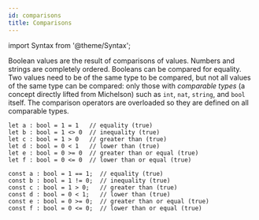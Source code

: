 ```yaml
---
id: comparisons
title: Comparisons
---
```


import Syntax from '@theme/Syntax';

Boolean values are the result of comparisons of values. Numbers and
strings are completely ordered. Booleans can be compared for
equality. Two values need to be of the same type to be compared, but
not all values of the same type can be compared: only those with <em>comparable types</em> (a concept directly lifted from Michelson)
such as `int`, `nat`, `string`, and `bool` itself. The comparison
operators are overloaded so they are defined on all comparable types.

<Syntax syntax="cameligo">

```cameligo group=comparisons
let a : bool = 1 = 1   // equality (true)
let b : bool = 1 <> 0  // inequality (true)
let c : bool = 1 > 0   // greater than (true)
let d : bool = 0 < 1   // lower than (true)
let e : bool = 0 >= 0  // greater than or equal (true)
let f : bool = 0 <= 0  // lower than or equal (true)
```

</Syntax>

<Syntax syntax="jsligo">

```jsligo group=comparisons
const a : bool = 1 == 1;  // equality (true)
const b : bool = 1 != 0;  // inequality (true)
const c : bool = 1 > 0;   // greater than (true)
const d : bool = 0 < 1;   // lower than (true)
const e : bool = 0 >= 0;  // greater than or equal (true)
const f : bool = 0 <= 0;  // lower than or equal (true)
```

</Syntax>
